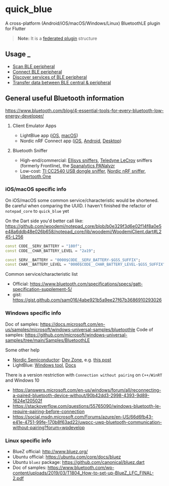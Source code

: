 # quick_blue

A cross-platform (Android/iOS/macOS/Windows/Linux) BluetoothLE plugin for Flutter

> **Note:** It is a [federated plugin](https://docs.flutter.dev/development/packages-and-plugins/developing-packages#federated-plugins) structure

## Usage _

- [Scan BLE peripheral](quick_blue/README.md#scan-ble-peripheral)
- [Connect BLE peripheral](quick_blue/README.md#connect-ble-peripheral)
- [Discover services of BLE peripheral](quick_blue/README.md#discover-services-of-ble-peripheral)
- [Transfer data between BLE central & peripheral](quick_blue/README.md#transfer-data-between-ble-central--peripheral)

## General useful Bluetooth information

https://www.bluetooth.com/blog/4-essential-tools-for-every-bluetooth-low-energy-developer/

1. Client Emulator Apps

    * LightBlue app ([iOS](https://itunes.apple.com/us/app/lightblue-explorer-bluetooth/id557428110), [macOS](https://apps.apple.com/us/app/lightblue/id557428110))
    * Nordic nRF Connect app ([iOS](https://itunes.apple.com/us/app/nrf-connect/id1054362403), [Android](https://play.google.com/store/apps/details?id=no.nordicsemi.android.mcp&hl=en), [Desktop](https://www.nordicsemi.com/eng/Products/Bluetooth-low-energy/nRF-Connect-for-desktop))

2. Bluetooth Sniffer

    * High-end/commercial: [Ellisys sniffers](http://www.ellisys.com/products/btcompare.php), [Teledyne LeCroy](http://teledynelecroy.com/frontline/) sniffers (formerly Frontline), the [Spanalytics PANalyzr](https://www.spanalytics.com/panalyzr)
    * Low-cost: [TI CC2540 USB dongle sniffer](http://www.ti.com/tool/CC2540EMK-USB), [Nordic nRF sniffer](https://www.nordicsemi.com/Software-and-tools/Development-Tools/nRF-Sniffer-for-Bluetooth-LE), [Ubertooth One](http://ubertooth.sourceforge.net/hardware/one/)


### iOS/macOS specific info
On iOS/macOS some common service/characteristic would be shortened. Be careful when comparing the UUID. I haven't finished the refactor of `notepad_core` to `quick_blue` yet

On the Dart side you'd better call like: https://github.com/woodemi/notepad_core/blob/b0e329f3d6e02f14f8a0e5e48a6ddb48e026b658/notepad_core/lib/woodemi/WoodemiClient.dart#L245-L256

```dart
const CODE__SERV_BATTERY = "180f";
const CODE__CHAR_BATTERY_LEVEL = "2a19";

const SERV__BATTERY = "0000$CODE__SERV_BATTERY-$GSS_SUFFIX";
const CHAR__BATTERY_LEVEL = "0000$CODE__CHAR_BATTERY_LEVEL-$GSS_SUFFIX";
```

Common service/characteristic list

* Official: https://www.bluetooth.com/specifications/specs/gatt-specification-supplement-5/
* gist: https://gist.github.com/sam016/4abe921b5a9ee27f67b3686910293026


### Windows specific info

Doc of samples: https://docs.microsoft.com/en-us/samples/microsoft/windows-universal-samples/bluetoothle
Code of samples: https://github.com/microsoft/windows-universal-samples/tree/main/Samples/BluetoothLE

Some other help

* [Nordic Semiconductor](https://www.nordicsemi.com/): [Dev Zone](https://devzone.nordicsemi.com/), e.g. [this post](https://devzone.nordicsemi.com/f/nordic-q-a/48916/bluetooth-le-windows-10-using-winrt-c-code-works-if-device-not-paired-fails-with-unreachable-if-device-is-paired)
* LightBlue: [Windows tool](https://windowsden.uk/557428110/lightblue), [Docs](https://punchthrough.com/lightblue-features/)

There is a version restriction with `Connection without pairing` on `C++/WinRT` and Windows 10

* https://answers.microsoft.com/en-us/windows/forum/all/reconnecting-a-paired-bluetooth-device-without/90b42dd3-2998-4393-9d89-1624e120502f
* https://stackoverflow.com/questions/55765090/windows-bluetooth-le-require-pairing-before-connection
* https://social.msdn.microsoft.com/Forums/azure/en-US/66d6fb43-e41e-4751-99fe-170b8f63ad22/uwpcc-uwp-bluetooth-communication-without-pairing?forum=wpdevelop

### Linux specific info

- BlueZ official: http://www.bluez.org/
- Ubuntu official: https://ubuntu.com/core/docs/bluez
- Ubuntu `bluez` package: https://github.com/canonical/bluez.dart
- Doc of samples: https://www.bluetooth.com/wp-content/uploads/2019/03/T1804_How-to-set-up-BlueZ_LFC_FINAL-2.pdf
